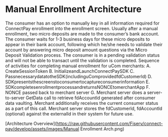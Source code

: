 # Manual Enrollment Architecture
The consumer has an option to manually key in all information required for ConnectPay enrollment into the enrollment screen.
Usually after a manual enrollment, two micro deposits are made to the consumer’s bank account. The consumer waits for 1-3 business days for these micro deposits to appear in their bank account, following which he/she needs to validate their account by answering micro deposit amount questions via the Micro Deposit Validation process.
The consumer is in a pending validation status and will not be able to transact until the validation is completed.
Sequence of activities for completing manual enrollment for uCom merchants:
A. CreateSessionToken 
B. InitializeandLaunchConnectPaySDK
C. PassnecessarydatatotheSDK(includinguComprovidedfdCustomerId)
D. SDKpresentsthescreenstoconsumertocaptureconsumerinformation
E. SDKcompletesenrollmentprocessandreturnsNONCEtomerchantApp
F. NONCE passed back to merchant server
G. Merchant server does a server-to-server GetData call to retrieve fdAccountId generated after consumer data vaulting. Merchant additionally receives the current consumer status as a part of this call.
Merchant server stores the fdCustomerId, fdAccountId (optional) against the externalId in their system for future use.

[Architecture Overview](https://raw.githubusercontent.com/Fiserv/connect-pay/develop/assets/images/Manual Enrollment Arch.png)


